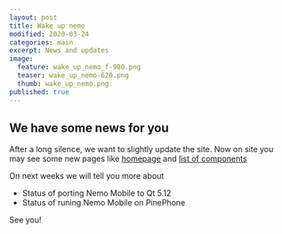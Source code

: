 ```yaml
---
layout: post
title: Wake up nemo
modified: 2020-03-24
categories: main
excerpt: News and updates
image: 
  feature: wake_up_nemo_f-980.png
  teaser: wake_up_nemo-620.png
  thumb: wake_up_nemo.png
published: true
---
```


## We have some news for you

After a long silence, we want to slightly update the site. Now on site you may see some new pages like [homepage](/glacier-home/) and [list of components](/qtquickcontrols-nemo/)

On next weeks we will tell you more about

* Status of porting Nemo Mobile to Qt 5.12
* Status of runing Nemo Mobile on PinePhone

See you!
